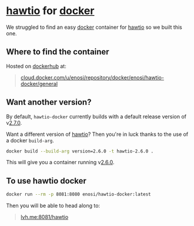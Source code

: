 # [hawtio](https://hawt.io/) for [docker](https://docker.com/)

We struggled to find an easy [docker](https://docker.com/) container for
[hawtio](https://hawt.io/) so we built this one.

## Where to find the container

Hosted on [dockerhub](https://hub.docker.com/) at:

> [cloud.docker.com/u/enosi/repository/docker/enosi/hawtio-docker/general](https://cloud.docker.com/u/enosi/repository/docker/enosi/hawtio-docker/general)

## Want another version?

By default, `hawtio-docker` currently builds with a default release version of
v[2.7.0](https://github.com/hawtio/hawtio/tree/hawtio-2.7.0).

Want a different version of [hawtio](https://github.com/hawtio/hawtio/releases)?
Then you're in luck thanks to the use of a docker `build-arg`.

```sh
docker build --build-arg version=2.6.0 -t hawtio-2.6.0 .
```

This will give you a container running v[2.6.0](https://github.com/hawtio/hawtio/tree/hawtio-2.6.0).

## To use hawtio docker

```sh
docker run --rm -p 8081:8080 enosi/hawtio-docker:latest
```

Then you will be able to head along to:

> [lvh.me:8081/hawtio](http://lvh.me:8081/hawtio/)
